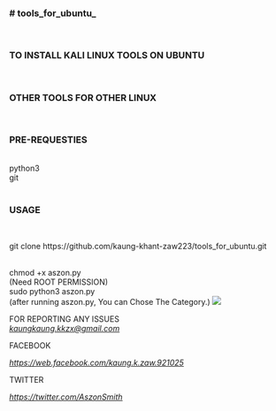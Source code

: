 <!DOCTYPE html>
<html>
  <h3># tools_for_ubuntu_</h3><br>
<h3>TO INSTALL KALI LINUX TOOLS ON UBUNTU</h3><br>
  <h3>OTHER TOOLS FOR OTHER LINUX</h3><br>
<h3>PRE-REQUESTIES</h3><br>
  python3 <br>
  git<br>
<br>
<h3>USAGE</h3><br>
  <p>git clone https://github.com/kaung-khant-zaw223/tools_for_ubuntu.git</p><br>
  chmod +x aszon.py<br>
 (Need ROOT PERMISSION)<br>
  sudo python3 aszon.py<br>
  (after running aszon.py, You can Chose The Category.)
  
  <image src="https://user-images.githubusercontent.com/66734606/84339637-88b9fd80-aba7-11ea-9053-ef30b961950d.png">
  
  
FOR REPORTING ANY ISSUES<br>
    <i>kaungkaung.kkzx@gmail.com</i><br>
    <p>FACEBOOK</p>
    <i>https://web.facebook.com/kaung.k.zaw.921025</i><br>
    <p>TWITTER</p>
    <i>https://twitter.com/AszonSmith</i>
    
  
</html>
